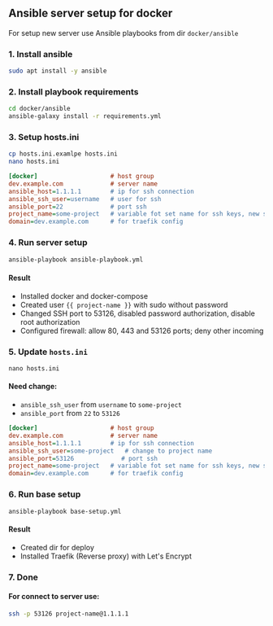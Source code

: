 
## Ansible server setup for docker

For setup new server use Ansible playbooks from dir
`docker/ansible`

### 1. Install ansible

```bash
sudo apt install -y ansible
```

### 2. Install playbook requirements

```bash
cd docker/ansible
ansible-galaxy install -r requirements.yml
```

### 3. Setup hosts.ini
```bash
cp hosts.ini.examlpe hosts.ini
nano hosts.ini
```

```ini
[docker]                    # host group
dev.example.com             # server name
ansible_host=1.1.1.1        # ip for ssh connection
ansible_ssh_user=username   # user for ssh
ansible_port=22             # port ssh
project_name=some-project   # variable fot set name for ssh keys, new sudo user and etc...
domain=dev.example.com      # for traefik config
```

### 4. Run server setup

```bash
ansible-playbook ansible-playbook.yml
```

#### Result

* Installed docker and docker-compose
* Created user `{{ project-name }}` with sudo without password
* Changed SSH port to 53126, disabled password authorization, disable root authorization
* Configured firewall: allow 80, 443 and 53126 ports; deny other incoming


### 5. Update `hosts.ini`

```shell
nano hosts.ini
```

#### Need change:

* `ansible_ssh_user` from `username` to `some-project`
* `ansible_port` from `22` to `53126`

```ini
[docker]                    # host group
dev.example.com             # server name
ansible_host=1.1.1.1        # ip for ssh connection
ansible_ssh_user=some-project   # change to project name
ansible_port=53126             # port ssh
project_name=some-project   # variable fot set name for ssh keys, new sudo user and etc...
domain=dev.example.com      # for traefik config
```

### 6. Run base setup

```shell
ansible-playbook base-setup.yml
```

#### Result

* Created dir for deploy
* Installed Traefik (Reverse proxy) with Let's Encrypt

### 7. Done

#### For connect to server use:

```bash
ssh -p 53126 project-name@1.1.1.1
```